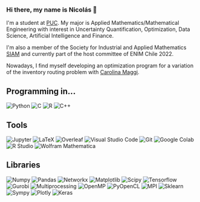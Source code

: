 ### Hi there, my name is Nicolás 👋

I'm a student at [PUC](https://www.uc.cl/en). My major is Applied Mathematics/Mathematical Engineering with interest in Uncertainty Quantification, Optimization, Data Science, Artificial Intelligence and Finance. 

I'm also a member of the Society for Industrial and Applied Mathematics [SIAM](https://www.siam.org/) and currently part of the host committee of ENIM Chile 2022.

Nowadays, I find myself developing an optimization program for a variation of the inventory routing problem with [Carolina Maggi](https://github.com/carolinamaggi
).

## Programming in...
![Python](https://img.shields.io/badge/-Python-3776AB?logo=python&logoColor=yellow&style=for-the-badge)
![C](https://img.shields.io/badge/C-DCDCDC?style=for-the-badge&logo=c&logoColor=696969)
![R](https://img.shields.io/badge/R-276DC3?style=for-the-badge&logo=r&logoColor=white)
![C++](https://img.shields.io/badge/C++-white?style=for-the-badge&logo=cplusplus&logoColor=00599C)

## Tools
![Jupyter](https://img.shields.io/badge/Jupyter-F37626?style=for-the-badge&logo=jupyter&logoColor=white)
![LaTeX](https://img.shields.io/badge/LaTeX-008080?style=for-the-badge&logo=LaTeX&logoColor=white)
![Overleaf](https://img.shields.io/badge/Overleaf-47A141?style=for-the-badge&logo=overleaf&logoColor=white)
![Visual Studio Code](https://img.shields.io/badge/visual%20studio%20code-007ACC?style=for-the-badge&logo=visual-studio-code&logoColor=white)
![Git](https://img.shields.io/badge/Git-F05032?style=for-the-badge&logo=git&logoColor=white)
![Google Colab](https://img.shields.io/badge/google%20colab-F9AB00?style=for-the-badge&logo=google-colab&logoColor=white)
![R Studio](https://img.shields.io/badge/R%20Studio-75AADB?style=for-the-badge&logo=rstudio&logoColor=white)
![Wolfram Mathematica](https://img.shields.io/badge/Wolfram%20mathematica-DD1100?style=for-the-badge&logo=wolfram-mathematica&logoColor=white)

## Libraries
![Numpy](https://img.shields.io/badge/Numpy-013243?style=for-the-badge&logo=numpy&logoColor=white)
![Pandas](https://img.shields.io/badge/Pandas-150458?style=for-the-badge&logo=pandas&logoColor=white)
![Networkx](https://img.shields.io/badge/Networkx-black?style=for-the-badge&logo=python&logoColor=yellow)
![Matplotlib](https://img.shields.io/badge/Matplotlib-008080?style=for-the-badge&logo=python&logoColor=yellow)
![Scipy](https://img.shields.io/badge/Scipy-8CAAE6?style=for-the-badge&logo=scipy&logoColor=white)
![Tensorflow](https://img.shields.io/badge/tensorflow-FF6F00?style=for-the-badge&logo=tensorflow&logoColor=white)
![Gurobi](https://img.shields.io/badge/Gurobi-FF0000?style=for-the-badge&logo=python&logoColor=yellow)
![Multiprocessing](https://img.shields.io/badge/Multiprocessing-3776AB?style=for-the-badge&logo=python&logoColor=yellow)
![OpenMP](https://img.shields.io/badge/OpenMP-B8860B?style=for-the-badge&logo=cplusplus&logoColor=00599C)
![PyOpenCL](https://img.shields.io/badge/PyOpenCl-556B2F?style=for-the-badge&logo=python&logoColor=yellow)
![MPI](https://img.shields.io/badge/MPI-C0C0C0?style=for-the-badge&logo=cplusplus&logoColor=00599C)
![Sklearn](https://img.shields.io/badge/Sklearn-1E90FF?style=for-the-badge&logo=python&logoColor=yellow)
![Sympy](https://img.shields.io/badge/Sympy-3B5526?style=for-the-badge&logo=sympy&logoColor=white)
![Plotly](https://img.shields.io/badge/Plotly-3F4F75?style=for-the-badge&logo=plotly&logoColor=white)
![Keras](https://img.shields.io/badge/Keras-D00000?style=for-the-badge&logo=Keras&logoColor=white)
